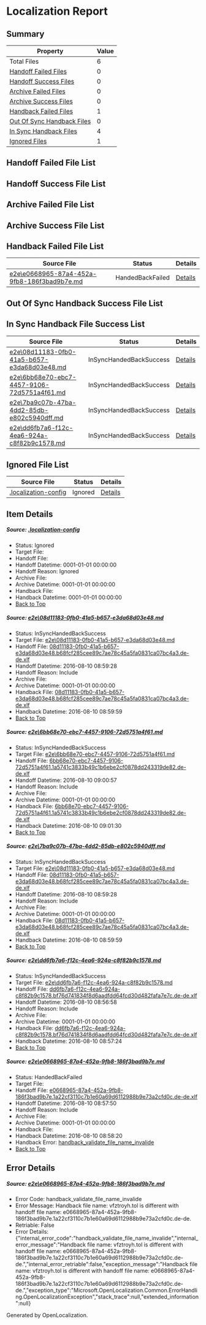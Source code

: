 # <a name='report-top'></a> Localization Report

## Summary
 Property | Value 
 -------- | ----- 
 Total Files | 6
[ Handoff Failed Files ](#handoff-failed-list)| 0
[ Handoff Success Files ](#handoff-success-list)| 0
[ Archive Failed Files ](#archive-failed-list)| 0
[ Archive Success Files ](#archive-success-list)| 0
[ Handback Failed Files ](#handback-failed-list)| 1
[ Out Of Sync Handback Files ](#outofsync-handback-success-list)| 0
[ In Sync Handback Files ](#insync-handback-success-list)| 4
[ Ignored Files ](#ignored-list)| 1

## <a name='handoff-failed-list'></a> Handoff Failed File List

## <a name='handoff-success-list'></a> Handoff Success File List

## <a name='archive-failed-list'></a> Archive Failed File List

## <a name='archive-success-list'></a> Archive Success File List

## <a name='handback-failed-list'></a> Handback Failed File List
 Source File | Status | Details 
 ----------- | ------ | ------- 
 [e2e\e0668965-87a4-452a-9fb8-186f3bad9b7e.md](https://github.com/OpenLocalizationTestOrg/oltest/blob/a7bada5b30941ea2da31292e5c89bb0576405427/e2e/e0668965-87a4-452a-9fb8-186f3bad9b7e.md) | HandedBackFailed | [Details](#5916a6c7af49088d12132c2a63be0d2debc90bfb5)

## <a name='outofsync-handback-success-list'></a> Out Of Sync Handback Success File List

## <a name='insync-handback-success-list'></a> In Sync Handback File Success List
 Source File | Status | Details 
 ----------- | ------ | ------- 
 [e2e\08d11183-0fb0-41a5-b657-e3da68d03e48.md](https://github.com/OpenLocalizationTestOrg/oltest/blob/29156001b850334b6004a3b2c46e5597dfd1e056/e2e/08d11183-0fb0-41a5-b657-e3da68d03e48.md) | InSyncHandedBackSuccess | [Details](#195c24174cf522d30901ac8026d9eefc26659ad11)
 [e2e\6bb68e70-ebc7-4457-9106-72d5751a4f61.md](https://github.com/OpenLocalizationTestOrg/oltest/blob/040523181ffd9a0a0324a8576882af496420ae90/e2e/6bb68e70-ebc7-4457-9106-72d5751a4f61.md) | InSyncHandedBackSuccess | [Details](#2190ddd8382c9b123a49eff6133a8886a0608f1c2)
 [e2e\7ba9c07b-47ba-4dd2-85db-e802c5940dff.md](https://github.com/OpenLocalizationTestOrg/oltest/blob/040523181ffd9a0a0324a8576882af496420ae90/e2e/7ba9c07b-47ba-4dd2-85db-e802c5940dff.md) | InSyncHandedBackSuccess | [Details](#195c24174cf522d30901ac8026d9eefc26659ad13)
 [e2e\dd6fb7a6-f12c-4ea6-924a-c8f82b9c1578.md](https://github.com/OpenLocalizationTestOrg/oltest/blob/c5cb3f0e77dc58ce925b1a9f4f969dda042effaa/e2e/dd6fb7a6-f12c-4ea6-924a-c8f82b9c1578.md) | InSyncHandedBackSuccess | [Details](#c74da6128d78375de85d9ced68fc638937c971494)

## <a name='ignored-list'></a> Ignored File List
 Source File | Status | Details 
 ----------- | ------ | ------- 
 [.localization-config](https://github.com/OpenLocalizationTestOrg/oltest/blob/040523181ffd9a0a0324a8576882af496420ae90/.localization-config) | Ignored | [Details](#3d4f252ac210baf56311d7e97dcc2db10974dbd20)

## Item Details
##### <a name='3d4f252ac210baf56311d7e97dcc2db10974dbd20'></a> Source: [.localization-config](https://github.com/OpenLocalizationTestOrg/oltest/blob/040523181ffd9a0a0324a8576882af496420ae90/.localization-config)
* Status: Ignored
* Target File: 
* Handoff File: 
* Handoff Datetime: 0001-01-01 00:00:00
* Handoff Reason: Ignored
* Archive File: 
* Archive Datetime: 0001-01-01 00:00:00
* Handback File: 
* Handback Datetime: 0001-01-01 00:00:00
* [Back to Top](#report-top)

##### <a name='195c24174cf522d30901ac8026d9eefc26659ad11'></a> Source: [e2e\08d11183-0fb0-41a5-b657-e3da68d03e48.md](https://github.com/OpenLocalizationTestOrg/oltest/blob/29156001b850334b6004a3b2c46e5597dfd1e056/e2e/08d11183-0fb0-41a5-b657-e3da68d03e48.md)
* Status: InSyncHandedBackSuccess
* Target File: [e2e\08d11183-0fb0-41a5-b657-e3da68d03e48.md](https://github.com/OpenLocalizationTestOrg/ol-test-dede/blob/bba14f7738e1931934651fa575c9c6e0446ab730/e2e/08d11183-0fb0-41a5-b657-e3da68d03e48.md)
* Handoff File: [08d11183-0fb0-41a5-b657-e3da68d03e48.b68fcf285cee89c7ae78c45a5fa0831ca07bc4a3.de-de.xlf](https://github.com/OpenLocalizationTestOrg/olhandoff-e2e/blob/115db3941921d3c0d78fc17ea2934ddfcade2a91/ol-handoff/OpenLocalizationTestOrg/ol-test-dede/ci/ht/08d11183-0fb0-41a5-b657-e3da68d03e48.b68fcf285cee89c7ae78c45a5fa0831ca07bc4a3.de-de.xlf)
* Handoff Datetime: 2016-08-10 08:59:28
* Handoff Reason: Include
* Archive File: 
* Archive Datetime: 0001-01-01 00:00:00
* Handback File: [08d11183-0fb0-41a5-b657-e3da68d03e48.b68fcf285cee89c7ae78c45a5fa0831ca07bc4a3.de-de.xlf](https://github.com/OpenLocalizationTestOrg/olhandback-e2e/blob/7513ec00a436c834cf1e1b9b8a4d0e86fd44e9ef/ol-handback/OpenLocalizationTestOrg/ol-test-dede/ci/ht/08d11183-0fb0-41a5-b657-e3da68d03e48.b68fcf285cee89c7ae78c45a5fa0831ca07bc4a3.de-de.xlf)
* Handback Datetime: 2016-08-10 08:59:59
* [Back to Top](#report-top)

##### <a name='2190ddd8382c9b123a49eff6133a8886a0608f1c2'></a> Source: [e2e\6bb68e70-ebc7-4457-9106-72d5751a4f61.md](https://github.com/OpenLocalizationTestOrg/oltest/blob/040523181ffd9a0a0324a8576882af496420ae90/e2e/6bb68e70-ebc7-4457-9106-72d5751a4f61.md)
* Status: InSyncHandedBackSuccess
* Target File: [e2e\6bb68e70-ebc7-4457-9106-72d5751a4f61.md](https://github.com/OpenLocalizationTestOrg/ol-test-dede/blob/8e7750d68001503135685fb10771ddf0264543c7/e2e/6bb68e70-ebc7-4457-9106-72d5751a4f61.md)
* Handoff File: [6bb68e70-ebc7-4457-9106-72d5751a4f61.1a5741c3833b49c1b6ebe2cf0878dd243319de82.de-de.xlf](https://github.com/OpenLocalizationTestOrg/olhandoff-e2e/blob/c19d208ea4d48e2818c9c955775a61d78d2a7a8e/ol-handoff/OpenLocalizationTestOrg/ol-test-dede/ci/ht/6bb68e70-ebc7-4457-9106-72d5751a4f61.1a5741c3833b49c1b6ebe2cf0878dd243319de82.de-de.xlf)
* Handoff Datetime: 2016-08-10 09:00:57
* Handoff Reason: Include
* Archive File: 
* Archive Datetime: 0001-01-01 00:00:00
* Handback File: [6bb68e70-ebc7-4457-9106-72d5751a4f61.1a5741c3833b49c1b6ebe2cf0878dd243319de82.de-de.xlf](https://github.com/OpenLocalizationTestOrg/olhandback-e2e/blob/d69d6892c05494d474e5c37dbe5933b1afc40771/ol-handback/OpenLocalizationTestOrg/ol-test-dede/ci/ht/6bb68e70-ebc7-4457-9106-72d5751a4f61.1a5741c3833b49c1b6ebe2cf0878dd243319de82.de-de.xlf)
* Handback Datetime: 2016-08-10 09:01:30
* [Back to Top](#report-top)

##### <a name='195c24174cf522d30901ac8026d9eefc26659ad13'></a> Source: [e2e\7ba9c07b-47ba-4dd2-85db-e802c5940dff.md](https://github.com/OpenLocalizationTestOrg/oltest/blob/040523181ffd9a0a0324a8576882af496420ae90/e2e/7ba9c07b-47ba-4dd2-85db-e802c5940dff.md)
* Status: InSyncHandedBackSuccess
* Target File: [e2e\08d11183-0fb0-41a5-b657-e3da68d03e48.md](https://github.com/OpenLocalizationTestOrg/ol-test-dede/blob/bba14f7738e1931934651fa575c9c6e0446ab730/e2e/08d11183-0fb0-41a5-b657-e3da68d03e48.md)
* Handoff File: [08d11183-0fb0-41a5-b657-e3da68d03e48.b68fcf285cee89c7ae78c45a5fa0831ca07bc4a3.de-de.xlf](https://github.com/OpenLocalizationTestOrg/olhandoff-e2e/blob/115db3941921d3c0d78fc17ea2934ddfcade2a91/ol-handoff/OpenLocalizationTestOrg/ol-test-dede/ci/ht/08d11183-0fb0-41a5-b657-e3da68d03e48.b68fcf285cee89c7ae78c45a5fa0831ca07bc4a3.de-de.xlf)
* Handoff Datetime: 2016-08-10 08:59:28
* Handoff Reason: Include
* Archive File: 
* Archive Datetime: 0001-01-01 00:00:00
* Handback File: [08d11183-0fb0-41a5-b657-e3da68d03e48.b68fcf285cee89c7ae78c45a5fa0831ca07bc4a3.de-de.xlf](https://github.com/OpenLocalizationTestOrg/olhandback-e2e/blob/7513ec00a436c834cf1e1b9b8a4d0e86fd44e9ef/ol-handback/OpenLocalizationTestOrg/ol-test-dede/ci/ht/08d11183-0fb0-41a5-b657-e3da68d03e48.b68fcf285cee89c7ae78c45a5fa0831ca07bc4a3.de-de.xlf)
* Handback Datetime: 2016-08-10 08:59:59
* [Back to Top](#report-top)

##### <a name='c74da6128d78375de85d9ced68fc638937c971494'></a> Source: [e2e\dd6fb7a6-f12c-4ea6-924a-c8f82b9c1578.md](https://github.com/OpenLocalizationTestOrg/oltest/blob/c5cb3f0e77dc58ce925b1a9f4f969dda042effaa/e2e/dd6fb7a6-f12c-4ea6-924a-c8f82b9c1578.md)
* Status: InSyncHandedBackSuccess
* Target File: [e2e\dd6fb7a6-f12c-4ea6-924a-c8f82b9c1578.md](https://github.com/OpenLocalizationTestOrg/ol-test-dede/blob/bec017065f5d019b405260f5ed340d79bca5915f/e2e/dd6fb7a6-f12c-4ea6-924a-c8f82b9c1578.md)
* Handoff File: [dd6fb7a6-f12c-4ea6-924a-c8f82b9c1578.bf76d741834f8d6aadfdd64fcd30d482fafa7e7c.de-de.xlf](https://github.com/OpenLocalizationTestOrg/olhandoff-e2e/blob/005346f3c97b5103c74f85c7518c9f81baa4288d/ol-handoff/OpenLocalizationTestOrg/ol-test-dede/ci/ht/dd6fb7a6-f12c-4ea6-924a-c8f82b9c1578.bf76d741834f8d6aadfdd64fcd30d482fafa7e7c.de-de.xlf)
* Handoff Datetime: 2016-08-10 08:56:58
* Handoff Reason: Include
* Archive File: 
* Archive Datetime: 0001-01-01 00:00:00
* Handback File: [dd6fb7a6-f12c-4ea6-924a-c8f82b9c1578.bf76d741834f8d6aadfdd64fcd30d482fafa7e7c.de-de.xlf](https://github.com/OpenLocalizationTestOrg/olhandback-e2e/blob/4a8cd8ad4c15be97099bbfe4dc5b6ffb98091077/ol-handback/OpenLocalizationTestOrg/ol-test-dede/ci/ht/dd6fb7a6-f12c-4ea6-924a-c8f82b9c1578.bf76d741834f8d6aadfdd64fcd30d482fafa7e7c.de-de.xlf)
* Handback Datetime: 2016-08-10 08:57:24
* [Back to Top](#report-top)

##### <a name='5916a6c7af49088d12132c2a63be0d2debc90bfb5'></a> Source: [e2e\e0668965-87a4-452a-9fb8-186f3bad9b7e.md](https://github.com/OpenLocalizationTestOrg/oltest/blob/a7bada5b30941ea2da31292e5c89bb0576405427/e2e/e0668965-87a4-452a-9fb8-186f3bad9b7e.md)
* Status: HandedBackFailed
* Target File: 
* Handoff File: [e0668965-87a4-452a-9fb8-186f3bad9b7e.1a22cf3110c7b1e60a69d6112988b9e73a2cfd0c.de-de.xlf](https://github.com/OpenLocalizationTestOrg/olhandoff-e2e/blob/873c14ed914fbba229b211a3e9ac4e9a44ec6482/ol-handoff/OpenLocalizationTestOrg/ol-test-dede/ci/ht/e0668965-87a4-452a-9fb8-186f3bad9b7e.1a22cf3110c7b1e60a69d6112988b9e73a2cfd0c.de-de.xlf)
* Handoff Datetime: 2016-08-10 08:57:50
* Handoff Reason: Include
* Archive File: 
* Archive Datetime: 0001-01-01 00:00:00
* Handback File: 
* Handback Datetime: 2016-08-10 08:58:20
* Handback Error: [handback_validate_file_name_invalide](#5916a6c7af49088d12132c2a63be0d2debc90bfb5handback_validate_file_name_invalide)
* [Back to Top](#report-top)


## Error Details
##### <a name='5916a6c7af49088d12132c2a63be0d2debc90bfb5handback_validate_file_name_invalide'></a> Source: [e2e\e0668965-87a4-452a-9fb8-186f3bad9b7e.md](#5916a6c7af49088d12132c2a63be0d2debc90bfb5)
* Error Code: handback_validate_file_name_invalide
* Error Message: Handback file name: vfztroyh.tol is different with handoff file name: e0668965-87a4-452a-9fb8-186f3bad9b7e.1a22cf3110c7b1e60a69d6112988b9e73a2cfd0c.de-de.
* Retriable: False
* Error Details: {"internal_error_code":"handback_validate_file_name_invalide","internal_error_message":"Handback file name: vfztroyh.tol is different with handoff file name: e0668965-87a4-452a-9fb8-186f3bad9b7e.1a22cf3110c7b1e60a69d6112988b9e73a2cfd0c.de-de.","internal_error_retriable":false,"exception_message":"Handback file name: vfztroyh.tol is different with handoff file name: e0668965-87a4-452a-9fb8-186f3bad9b7e.1a22cf3110c7b1e60a69d6112988b9e73a2cfd0c.de-de.","exception_type":"Microsoft.OpenLocalization.Common.ErrorHandling.OpenLocalizationException","stack_trace":null,"extended_information":null}


Generated by OpenLocalization.
